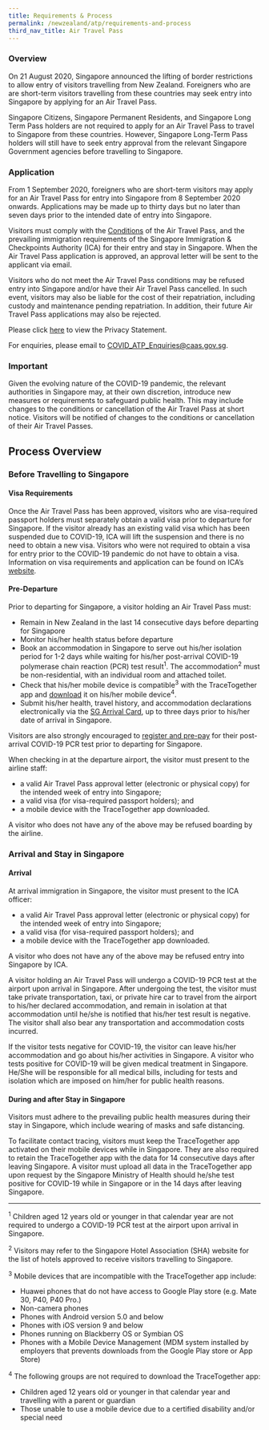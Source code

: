 ```yaml
---
title: Requirements & Process
permalink: /newzealand/atp/requirements-and-process
third_nav_title: Air Travel Pass
---
```


### **Overview**

On 21 August 2020, Singapore announced the lifting of border restrictions to allow entry of visitors travelling from New Zealand. Foreigners who are are short-term visitors travelling from these countries may seek entry into Singapore by applying for an Air Travel Pass.

Singapore Citizens, Singapore Permanent Residents, and Singapore Long Term Pass holders are not required to apply for an Air Travel Pass to travel to Singapore from these countries. However, Singapore Long-Term Pass holders will still have to seek entry approval from the relevant Singapore Government agencies before travelling to Singapore.

### **Application**

From 1 September 2020, foreigners who are short-term visitors may apply for an Air Travel Pass for entry into Singapore from 8 September 2020 onwards. Applications may be made up to thirty days but no later than seven days prior to the intended date of entry into Singapore.

Visitors must comply with the [Conditions](/newzealand/atp/terms-and-conditions) of the Air Travel Pass, and the prevailing immigration requirements of the Singapore Immigration & Checkpoints Authority (ICA) for their entry and stay in Singapore. When the Air Travel Pass application is approved, an approval letter will be sent to the applicant via email.

Visitors who do not meet the Air Travel Pass conditions may be refused entry into Singapore and/or have their Air Travel Pass cancelled. In such event, visitors may also be liable for the cost of their repatriation, including custody and maintenance pending repatriation. In addition, their future Air Travel Pass applications may also be rejected.

Please click [here](/privacy) to view the Privacy Statement.

For enquiries, please email to <COVID_ATP_Enquiries@caas.gov.sg>.

### **Important**

Given the evolving nature of the COVID-19 pandemic, the relevant authorities in Singapore may, at their own discretion, introduce new measures or requirements to safeguard public health. This may include changes to the conditions or cancellation of the Air Travel Pass at short notice. Visitors will be notified of changes to the conditions or cancellation of their Air Travel Passes.

## **Process Overview**

### **Before Travelling to Singapore**

#### Visa Requirements

Once the Air Travel Pass has been approved, visitors who are visa-required passport holders must separately obtain a valid visa prior to departure for Singapore. If the visitor already has an existing valid visa which has been suspended due to COVID-19, ICA will lift the suspension and there is no need to obtain a new visa. Visitors who were not required to obtain a visa for entry prior to the COVID-19 pandemic do not have to obtain a visa. Information on visa requirements and application can be found on ICA’s [website](https://www.ica.gov.sg/visitor/visitor_entryvisa).

#### Pre-Departure

Prior to departing for Singapore, a visitor holding an Air Travel Pass must:
- Remain in New Zealand in the last 14 consecutive days before departing for Singapore
- Monitor his/her health status before departure
- Book an accommodation in Singapore to serve out his/her isolation period for 1-2 days while waiting for his/her post-arrival COVID-19 polymerase chain reaction (PCR) test result<sup>1</sup>. The accommodation<sup>2</sup> must be non-residential, with an individual room and attached toilet. 
- Check that his/her mobile device is compatible<sup>3</sup> with the TraceTogether app and [download](https://tracetogether.gov.sg/) it on his/her mobile device<sup>4</sup>.
- Submit his/her health, travel history, and accommodation declarations electronically via the [SG Arrival Card](https://eservices.ica.gov.sg/sgarrivalcard), up to three days prior to his/her date of arrival in Singapore.

Visitors are also strongly encouraged to [register and pre-pay](https://safetravel.changiairport.com/#/purchase) for their post-arrival COVID-19 PCR test prior to departing for Singapore.

When checking in at the departure airport, the visitor must present to the airline staff:
- a valid Air Travel Pass approval letter (electronic or physical copy) for the intended week of entry into Singapore;
- a valid visa (for visa-required passport holders); and
- a mobile device with the TraceTogether app downloaded.

A visitor who does not have any of the above may be refused boarding by the airline.

### **Arrival and Stay in Singapore**

#### Arrival

At arrival immigration in Singapore, the visitor must present to the ICA officer:
- a valid Air Travel Pass approval letter (electronic or physical copy) for the intended week of entry into Singapore;
- a valid visa (for visa-required passport holders); and
- a mobile device with the TraceTogether app downloaded.

A visitor who does not have any of the above may be refused entry into Singapore by ICA.

A visitor holding an Air Travel Pass will undergo a COVID-19 PCR test at the airport upon arrival in Singapore. After undergoing the test, the visitor must take private transportation, taxi, or private hire car to travel from the airport to his/her declared accommodation, and remain in isolation at that accommodation until he/she is notified that his/her test result is negative. The visitor shall also bear any transportation and accommodation costs incurred.

If the visitor tests negative for COVID-19, the visitor can leave his/her accommodation and go about his/her activities in Singapore. A visitor who tests positive for COVID-19 will be given medical treatment in Singapore. He/She will be responsible for all medical bills, including for tests and isolation which are imposed on him/her for public health reasons.

#### During and after Stay in Singapore

Visitors must adhere to the prevailing public health measures during their stay in Singapore, which include wearing of masks and safe distancing.

To facilitate contact tracing, visitors must keep the TraceTogether app activated on their mobile devices while in Singapore. They are also required to retain the TraceTogether app with the data for 14 consecutive days after leaving Singapore. A visitor must upload all data in the TraceTogether app upon request by the Singapore Ministry of Health should he/she test positive for COVID-19 while in Singapore or in the 14 days after leaving Singapore.

-----

<sup>1</sup> Children aged 12 years old or younger in that calendar year are not required to undergo a COVID-19 PCR test at the airport upon arrival in Singapore.

<sup>2</sup> Visitors may refer to the Singapore Hotel Association (SHA) website for the list of hotels approved to receive visitors travelling to Singapore.

<sup>3</sup> Mobile devices that are incompatible with the TraceTogether app include:
- Huawei phones that do not have access to Google Play store (e.g. Mate 30, P40, P40 Pro.)
- Non-camera phones
- Phones with Android version 5.0 and below
- Phones with iOS version 9 and below
- Phones running on Blackberry OS or Symbian OS
- Phones with a Mobile Device Management (MDM system installed by employers that prevents downloads from the Google Play store or App Store)

<sup>4</sup> The following groups are not required to download the TraceTogether app:
- Children aged 12 years old or younger in that calendar year and travelling with a parent or guardian
- Those unable to use a mobile device due to a certified disability and/or special need
